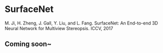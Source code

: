# SurfaceNet
M. Ji, H. Zheng, J. Gall, Y. Liu, and L. Fang. SurfaceNet: An End-to-end 3D Neural Network for Multiview Stereopsis. ICCV, 2017


## Coming soon~
